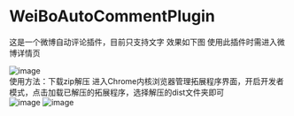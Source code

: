 # WeiBoAutoCommentPlugin
这是一个微博自动评论插件，目前只支持文字
效果如下图 使用此插件时需进入微博详情页<br>

![image](https://github.com/user-attachments/assets/8e3ceb1e-d8ea-4b25-bce1-f5ad0b039760)<br>
使用方法：下载zip解压
进入Chrome内核浏览器管理拓展程序界面，开启开发者模式，点击加载已解压的拓展程序，选择解压的dist文件夹即可<br>
![image](https://github.com/user-attachments/assets/060a0021-792e-4df3-b593-933c9f89ccdd)
![image](https://github.com/user-attachments/assets/262ccadd-5199-4134-80f6-4736cac591cd)



